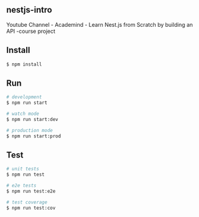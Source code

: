 ## nestjs-intro

Youtube Channel - Academind - Learn Nest.js from Scratch by building an API -course project

## Install

```bash
$ npm install
```

## Run

```bash
# development
$ npm run start

# watch mode
$ npm run start:dev

# production mode
$ npm run start:prod
```

## Test

```bash
# unit tests
$ npm run test

# e2e tests
$ npm run test:e2e

# test coverage
$ npm run test:cov
```
